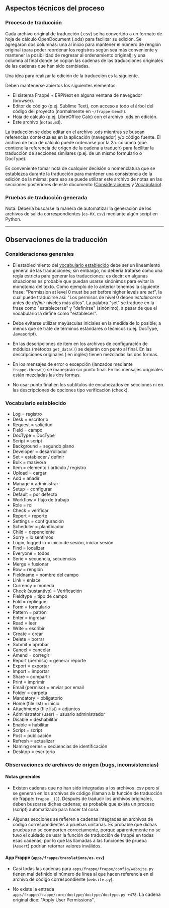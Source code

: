 ## Aspectos técnicos del proceso


### Proceso de traducción

Cada archivo original de traducción (.csv) se ha convertido a un formato
de hoja de cálculo OpenDocument (.ods) para facilitar su edición. Se
agregaron dos columnas: una al inicio para mantener el número de renglón
original (para poder reordenar los registros según sea más conveniente
y mantener la posibilidad de regresar al ordenamiento original); y una
columna al final donde se copian las cadenas de las traducciones
originales de las cadenas que han sido cambiadas.

Una idea para realizar la edición de la traducción es la siguiente.

Deben mantenerse abiertos los siguientes elementos:

- El sistema Frappé + ERPNext en alguna ventana de navegador (browser).
- Editor de código (p.ej. Sublime Text), con acceso a todo el árbol del
  código del proyecto (normalmente en `~/frappe-bench`).
- Hoja de cálculo (p.ej. LibreOffice Calc) con el archivo .ods en
  edición.
- Este archivo (`notas.md`).

La traducción se debe editar en el archivo .ods mientras se buscan
referencias contextuales en la aplicación (navegador) y/o código fuente.
El archivo de hoja de cálculo puede ordenarse por la 2a. columna (que
contiene la referencia de origen de la cadena a traducir) para
facilitar la traducción de secciones similares (p.ej. de un mismo
formulario o DocType).

Es conveniente tomar nota de cualquier decisión o nomenclatura que se
establezca durante la traducción para mantener una consistencia de
la edición de la misma; para eso se puede utilizar este archivo de notas
en las secciones posteriores de este documento
([Consideraciones](#consideraciones-generales) y
[Vocabulario](#vocabulario-establecido)).


### Pruebas de traducción generada

Nota: Debería buscarse la manera de automatizar la generación de los
archivos de salida correspondientes (`es-MX.csv`) mediante algún
script en Python.

---

## Observaciones de la traducción


### Consideraciones generales

- El establecimiento del [vocabulario establecido](#vocabulario-establecido)
  debe ser un lineamiento general de las traducciones; sin embargo, no debería
  tratarse como una regla estricta para generar las traducciones; es decir: en
  algunas situaciones es probable que puedan usarse sinónimos para
  evitar la monotonía del texto. Como ejemplo de lo anterior tenemos la
  siguiente frase: "Permission at level 0 must be *set* before higher levels
  are *set*", la cual puede traducirse así: "Los permisos de nivel 0 deben
  *establecerse* antes de *definir* niveles más altos". La palabra "set" se
  traduce en la frase como "establecerse" y "definirse" (sinónimo), a pesar
  de que el vocabulario la define como "establecer".

- Debe evitarse utilizar mayúsculas iniciales en la medida de lo posible;
  a menos que se trate de términos estándares o técnicos (p.ej. DocType,
  Javascript).

- En las descripciones de item en los archivos de configuración de módulos
  (métodos `get_data()`) se dejarán con punto al final. En las descripciones
  originales ( en inglés) tienen mezcladas las dos formas.

- En los mensajes de error o excepción (lanzados mediante `frappe.throw()`)
  se manejarán sin punto final. En los mensajes originales están mezcladas
  las dos formas.

- No usar punto final en los subtítulos de encabezados en secciones ni en
  las descripciones de opciones tipo verificación (check).


### Vocabulario establecido

- Log = registro
- Desk = escritorio
- Request = solicitud
- Field = campo
- DocType = DocType
- Script = script
- Background = segundo plano
- Developer = desarrollador
- Set = establecer / definir
- Bulk = masivo/a
- Item = elemento / artículo / registro
- Upload = cargar
- Add = añadir
- Manage = administrar
- Setup = configurar
- Default = por defecto
- Workflow = flujo de trabajo
- Role = rol
- Check = verificar
- Report = reporte
- Settings = configuración
- Scheduler = planificador
- Child = dependiente
- Sorry = lo sentimos
- Login, logged in = inicio de sesión, iniciar sesión
- Find = localizar
- Everyone = todos
- Serie = secuencia, secuencias
- Merge = fusionar
- Row = renglón
- Fieldname = nombre del campo
- Link = enlace
- Currency = moneda
- Check (sustantivo) = Verificación
- Fieldtype = tipo de campo
- Fold = repliegue
- Form = formulario
- Pattern = patrón
- Enter = ingresar
- Read = leer
- Write = escribir
- Create = crear
- Delete = borrar
- Submit = aprobar
- Cancel = cancelar
- Amend = corregir
- Report (permiso) = generar reporte
- Export = exportar
- Import = importar
- Share = compartir
- Print = imprimir
- Email (permiso) = enviar por email
- Folder = carpeta
- Mandatory = obligatorio
- Home (file list) = inicio
- Attachments (file list) = adjuntos
- Administrator (user) = usuario administrador
- Disable = deshabilitar
- Enable = habilitar
- Script = script
- Post = publicación
- Refresh = actualizar
- Naming series = secuencias de identificación
- Desktop = escritorio


### Observaciones de archivos de origen (bugs, inconsistencias)

#### Notas generales

- Existen cadenas que no han sido integradas a los archivos .csv
  pero sí se generan en los archivos de código (llaman a la función de
  traducción de frappé: `frappe._()`). Después de traducir los archivos
  originales, deben buscarse dichas cadenas; es probable que exista un
  proceso (script) automatizado para hacer tal cosa.

- Algunas secciones se refieren a cadenas integradas en archivos
  de código correspondientes a pruebas unitarias. Es probable que
  dichas pruebas no se comporten correctamente, porque aparentemente
  no se tuvo el cuidado de usar la función de traducción de frappé
  en todas esas cadenas; por lo que las llamadas a las funciones de
  prueba (`Assert`) podrían retornar valores inválidos.


#### App Frappé (`apps/frappe/translations/es.csv`)

- Casi todas las cadenas para `apps/frappe/frappe/config/website.py` tienen
  mal definido el número de línea al que hacen referencia en el archivo
  de código correspondiente (`website.py`).

- No existe la entrada `apps/frappe/frappe/core/doctype/doctype/doctype.py +478`.
  La cadena original dice: "Apply User Permissions".

